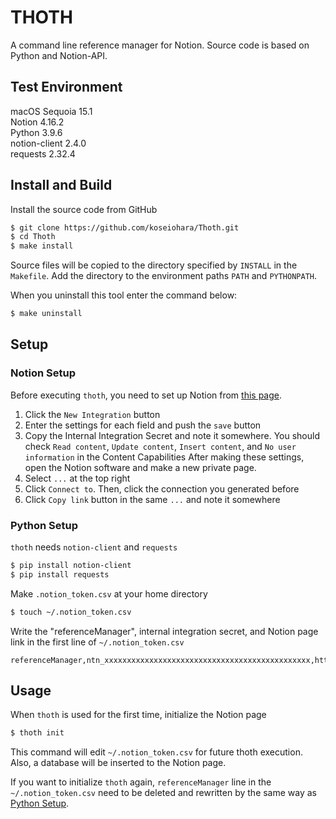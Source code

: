 # THOTH

A command line reference manager for Notion.
Source code is based on Python and Notion-API.

## Test Environment
macOS Sequoia 15.1  
Notion 4.16.2  
Python 3.9.6  
notion-client 2.4.0  
requests 2.32.4  

## Install and Build
Install the source code from GitHub
```sh
$ git clone https://github.com/koseiohara/Thoth.git
$ cd Thoth
$ make install
```
Source files will be copied to the directory specified by `INSTALL` in the `Makefile`.
Add the directory to the environment paths `PATH` and `PYTHONPATH`.  

When you uninstall this tool enter the command below:
```sh
$ make uninstall
```

## Setup
### Notion Setup
Before executing `thoth`, you need to set up Notion from [this page](https://www.notion.so/profile/integrations).
1. Click the `New Integration` button
1. Enter the settings for each field and push the `save` button
1. Copy the Internal Integration Secret and note it somewhere. You should check `Read content`, `Update content`, `Insert content`, and `No user information` in the Content Capabilities
After making these settings, open the Notion software and make a new private page.
1. Select `...` at the top right
1. Click `Connect to`. Then, click the connection you generated before
1. Click `Copy link` button in the same `...` and note it somewhere

### <a id="PythonSetup">Python Setup</a>
`thoth` needs `notion-client` and `requests`
```sh
$ pip install notion-client
$ pip install requests
```
Make `.notion_token.csv` at your home directory
```sh
$ touch ~/.notion_token.csv
```
Write the "referenceManager", internal integration secret, and Notion page link in the first line of `~/.notion_token.csv`
```csv
referenceManager,ntn_xxxxxxxxxxxxxxxxxxxxxxxxxxxxxxxxxxxxxxxxxxxxxx,https://www.notion.so/xxxxxxxxxxxxxxxxxxxxxxxxxxxxxxxxxxxxxxxxxxxxxxxxx
```

## Usage
When `thoth` is used for the first time, initialize the Notion page
```sh
$ thoth init
```
This command will edit `~/.notion_token.csv` for future thoth execution.
Also, a database will be inserted to the Notion page.

If you want to initialize `thoth` again, `referenceManager` line in the `~/.notion_token.csv` need to be deleted and rewritten by the same way as [Python Setup](#PythonSetup).

